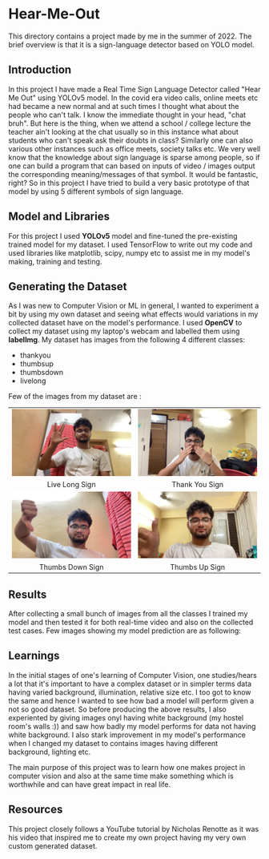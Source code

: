 # Hear-Me-Out
This directory contains a project made by me in the summer of 2022. The brief overview is that it is a sign-language detector based on YOLO model.

## Introduction
In this project I have made a Real Time Sign Language Detector called "Hear Me Out" using YOLOv5 model. In the covid era video calls, online meets etc had became a new normal and at such times I thought what about the people who can't talk. I know the immediate thought in your head, "chat bruh". But here is the thing, when we attend a school / college lecture the teacher ain't looking at the chat usually so in this instance what about students who can't speak ask their doubts in class? Similarly one can also various other instances such as office meets, society talks etc. We very well know that the knowledge about sign language is sparse among people, so if one can build a program that can based on inputs of video / images output the corresponding meaning/messages of that symbol. It would be fantastic, right? So in this project I have tried to build a very basic prototype of that model by using 5 different symbols of sign language.

## Model and Libraries
For this project I used **YOLOv5** model and fine-tuned the pre-existing trained model for my dataset. I used TensorFlow to write out my code and used libraries like matplotlib, scipy, numpy etc to assist me in my model's making, training and testing.

## Generating the Dataset
As I was new to Computer Vision or ML in general, I wanted to experiment a bit by using my own dataset and seeing what effects would variations in my collected dataset have on the model's performance.
I used **OpenCV** to collect my dataset using my laptop's webcam and labelled them using **labelImg**. My dataset has images from the following 4 different classes:
- thankyou
- thumbsup
- thumbsdown
- livelong

Few of the images from my dataset are :
<table>
  <tr>
    <td align="center"><img src="Readme_images/livelong.3ae3d94c-0a95-11ed-94b5-fa34836c0e44.jpg" width="500"></td>
    <td align="center"><img src="Readme_images/thankyou.3bd003de-0a96-11ed-94b5-fa34836c0e44.jpg" width="500"></td>
  </tr>
  <tr>
    <td align="center">Live Long Sign</td>
    <td align="center">Thank You Sign</td>
  </tr>
  <tr>
    <td align="center"><img src="Readme_images/thumbsdown.60bf65a0-0a95-11ed-94b5-fa34836c0e44.jpg" width="500"></td>
    <td align="center"><img src="Readme_images/thumbsup.90004384-0a95-11ed-94b5-fa34836c0e44.jpg" width="500"></td>
  </tr>
  <tr>
    <td align="center">Thumbs Down Sign</td>
    <td align="center">Thumbs Up Sign</td>
  </tr>
</table>

## Results
After collecting a small bunch of images from all the classes I trained my model and then tested it for both real-time video and also on the collected test cases. 
Few images showing my model prediction are as following:


## Learnings
In the initial stages of one's learning of Computer Vision, one studies/hears a lot that it's important to have a complex dataset or in simpler terms data having varied background, illumination, relative size etc. I too got to know the same and hence I wanted to see how bad a model will perform given a not so good dataset. So before producing the above results, I also experiented by giving images onyl having white background (my hostel room's walls :)) and saw how badly my model performs for data not having white background. I also stark improvement in my model's performance when I changed my dataset to contains images having different background, lighting etc.

The main purpose of this project was to learn how one makes project in computer vision and also at the same time make something which is worthwhile and can have great impact in real life.

## Resources
This project closely follows a YouTube tutorial by Nicholas Renotte as it was his video that inspired me to create my own project having my very own custom generated dataset.
